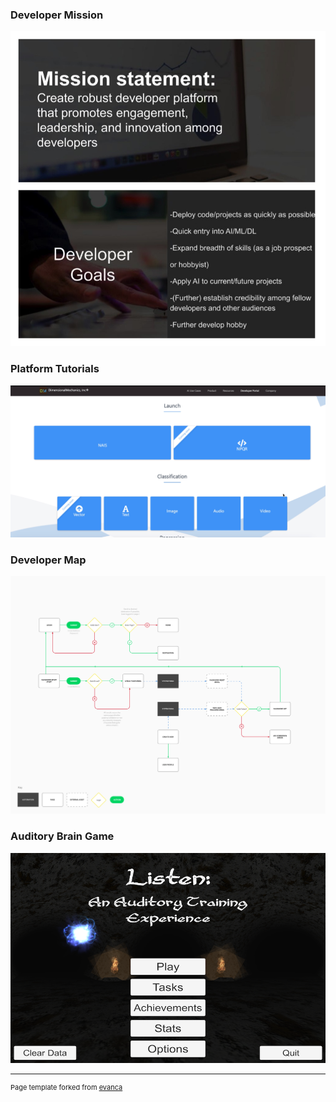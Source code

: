 ### Developer Mission ### 

[![Image](images/DevExperienceImg.jpg?raw=true)](https://ddavis-100.github.io/UX_Portfolio/projects/DevMission)


### Platform Tutorials ### 

[![Image](images/DevTutorialsImg.png?raw=true)](https://ddavis-100.github.io/UX_Portfolio/projects/PlatformTutorials)


### Developer Map ###

[![Image](images/1*i00wc9Mn7C-DwEi4BZtsPw.png?raw=true)](https://ddavis-100.github.io/UX_Portfolio/projects/PlatformMap)


### Auditory Brain Game ###

[![Image](images/AudBrainGame.jpg?raw=true)](https://ddavis-100.github.io/UX_Portfolio/projects/AudBrainGame)

---
<p style="font-size:11px">Page template forked from <a href="https://github.com/evanca/quick-portfolio">evanca</a></p>
<!-- Remove above link if you don't want to attibute -->
